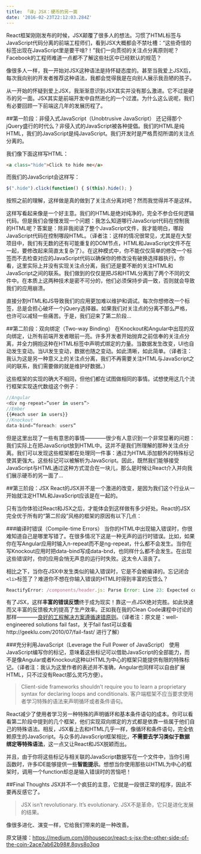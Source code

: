 ```yaml
---
title: 「译」JSX：硬币的另一面
date: '2016-02-23T22:12:03.284Z'
---
```


  React框架刚刚发布的时候，JSX颠覆了很多人的想法。习惯了HTML标签与JavaScript代码分离的前端工程师们，看到JSX大概都会不禁吐槽：“这些奇怪的标签出现在JavaScript里是要干啥?！”我们一向贯彻的关注点分离原则呢？Facebook的工程师难道一点都不了解这些社区中已经默认的规范？

  像很多人一样，我一开始对JSX这种语法是持怀疑态度的。甚至当我爱上JSX后，每次我向别的开发者推荐这种语法，我都会觉得我是在向别人展示我丑陋的孩子。

从一开始的怀疑到爱上JSX，我渐渐意识到JSX其实并没有那么激进。它不过是硬币的另一面。JSX其实是前端开发中自然进化的一个过渡。为什么这么说呢，我们有必要回顾一下前端这几年的发展历程了。

##第一阶段：非侵入式JavaScript（Unobtrusive JavaScript）
还记得那个jQuery盛行的时代么？非侵入式的JavaScript被各种提倡。我们的HTML是纯HTML，我们的JavaScript是纯JavaScript。我们开发时是严格贯彻所谓的关注点分离的。

我们像下面这样写HTML：
```HTML
<a class="hide">Click to hide me</a>
```
而我们的JavaScript会这样写：
```JavaScript
$(".hide").click(function() { $(this).hide(); }
```
按照之前的理解，这样做是真的做到了关注点分离对吧？然而我觉得并不是这样。

这样写看起来像是一个好主意。我们的HTML是绝对纯净的，完全不参合任何逻辑代码。但是我们会慢慢发现一个问题：我怎么知道哪行JavaScript代码在控制我的HTML呢？答案是：除非我阅读了整个JavaScript文件，我才能明白，哪段JavaScript代码在控制哪段HTML。（译者注：这样的情况很常见，尤其是在大型项目中，我们有无数的还有可能重复的DOM节点，HTML和JavaScript文件不在一起，要修改起来简直太复杂了）。在这种模式中，你不能仅仅简单的修改一个标签而不去检查对应的JavaScript代码以确保你的修改没有破换选择器执行。你看，这里实际上并没有实现关注点分离，我们还是要不断的关注HTML和JavaScript之间的联系。我们做到的仅仅是把JS和HTML分离到了两个不同的文件中。在本质上这两种技术是密不可分的，他们必须保持步调一致，否则就会导致我们的应用崩溃。

直接分割HTML和JS导致我们的应用更加难以维护和调试。每次你想修改一个标签，总是会担心破坏一个jQuery选择器。如果我们对关注点的分离不那么严格，也许可以减轻一些痛苦。于是，我们迎来了第二阶段...

##第二阶段：双向绑定（Two-way Binding）
在Knockout和Angular中出现的双向绑定，让所有前端开发者眼前一亮。许多开发者开始抛弃之前信奉的关注点分离，并全力拥抱这种在HTML标签中声明式绑定的力量。当数据发生改变，UI也自动发生变动。当UI发生变动，数据也随之变动。如此清晰，如此简单。（译者注：我认为这是另一种意义上的关注点分离，我们不再需要关注HTML与JavaScript之间的联系，我们需要做的就是维护好数据。）

这些框架的实现的确大不相同，但他们都在试图做相同的事情。试想使用这几个流行框架实现迭代数组这个例子：
```JavaScript
//Angular
<div ng-repeat=”user in users”>
//Ember
{{#each user in users}}
//Knockout
data-bind=”foreach: users”
```

但是这里出现了一些有意思的事情————很少有人意识到一个非常显著的问题：我们实际上在把JavaScript放到HTML中。这并不是我们所理解的那种关注点分离。我们可以发现这些框架都在处理同一件事：通过为HTML添加额外的特殊标记使其更强大。这些标记可以被解析为JavaScript。因此，既然我们能够接受JavaScript与HTML通过这种方式混合在一块儿，那么是时候让React介入并向我们展示硬币的另一面了...

##第三阶段：JSX
React的JSX并不是一个激进的改变，是因为我们这个行业从一开始就注定HTML和JavaScript应该是在一起的。

只有当你体验过React和JSX之后，才能体会到这样做有多少好处。React的JSX完全优于所有的“第二阶段”风格的框架的原因有以下几点：

###编译时错误（Compile-time Errors）
当你的HTML中出现输入错误时，你很难知道自己是哪里写错了。在很多情况下这是一种无声的运行时错误。比如，如果你在写Angular应用时输入n-repeat而不是ng-repeat，什么都不会发生。当你在写Knockout应用时把data-bind写成data-bnd，也同样什么都不会发生。在出现这些错误时，你的应用会悄无声息的运行时失败。这太令人沮丧了。

相比之下，当你在JSX中发生类似的输入错误时，它是不会被编译的。忘记闭合`<li>`标签了？难道你不想在你输入错误的HTML时得到丰富的反馈么？
```JavaScript
ReactifyError: /components/header.js: Parse Error: Line 23: Expected corresponding JSX closing tag for li while parsing file: /components/header.js
```

有了JSX，这样**丰富的错误反馈**终于成为现实！靠这一点JSX绝对完胜。如此快速而又丰富的反馈极大的提高了生产效率。正如我在我的Clean Code课程中讨论的那样————[良好的工程解决方案遵循速错原则][1]。（译者注：原文是：well- engineered solutions fail fast，关于fail fast可以查看http://geeklu.com/2010/07/fail-fast/ 进行了解）

###充分利用JavaScript（Leverage the Full Power of JavaScript）
使用JavaScript编写你的标记，意味着这些标记可以借助JavaScript的全部能力，而不是像Angular或者Knockout这种以HTML为中心的框架只能提供有限的特殊标记。（译者注：我认为这里作者的表述并不准确，Angular也同样可以自由扩展HTML，只不过没有React那么灵巧方便）。

> Client-side frameworks shouldn’t require you to learn a proprietary syntax for declaring loops and conditionals.
客户端框架不应当要求使用者学习特殊的语法来声明循环或者条件语句。

React减少了使用者学习另一种特殊的声明循环和基本条件语句的成本。你可以看看第二阶段中提到的几个框架，他们实现双向绑定的方式都是依靠一些属于他们自己的特殊语法。相反，JSX看上去和HTML几乎一样，像循环和条件语句，完全依赖原生的JavaScript。与众多的JavaScript框架相比，**不需要去学习类似于数据绑定等特殊语法**，这一点又让React和JSX脱颖而出。

并且，由于你将这些标记与相关联的JavaScript数据写在一个文件中，当你引用函数时，许多IDE能够提供一些**智能提示**。想想当你使用那些以HTML为中心的框架时，调用一个function却总是输入错误时的苦恼吧！

##Final Thoughts
JSX并不一个疯狂的主意，它就是一段很正常的程序，因此不要再反感它了。

> JSX isn’t revolutionary. It’s evolutionary.
JSX不是革命，它只是进化发展的结果。

像很多进化、演变一样，它给我们带来的是一种改善。


原文链接：https://medium.com/@housecor/react-s-jsx-the-other-side-of-the-coin-2ace7ab62b98#.8qys8o3pq


  [1]: https://www.pluralsight.com/courses/writing-clean-code-humans
